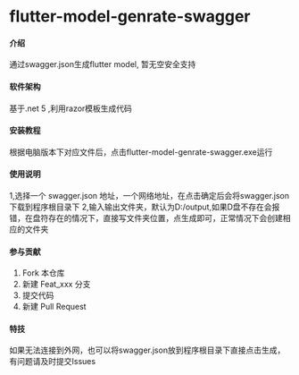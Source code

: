# flutter-model-genrate-swagger

#### 介绍
通过swagger.json生成flutter model, 暂无空安全支持

#### 软件架构
基于.net 5 ,利用razor模板生成代码


#### 安装教程

根据电脑版本下对应文件后，点击flutter-model-genrate-swagger.exe运行

#### 使用说明

1,选择一个 swagger.json 地址，一个网络地址，在点击确定后会将swagger.json下载到程序根目录下
2,输入输出文件夹，默认为D:/output,如果D盘不存在会报错，在盘符存在的情况下，直接写文件夹位置，点生成即可，正常情况下会创建相应的文件夹

#### 参与贡献

1.  Fork 本仓库
2.  新建 Feat_xxx 分支
3.  提交代码
4.  新建 Pull Request


#### 特技

如果无法连接到外网，也可以将swagger.json放到程序根目录下直接点击生成，有问题请及时提交Issues

